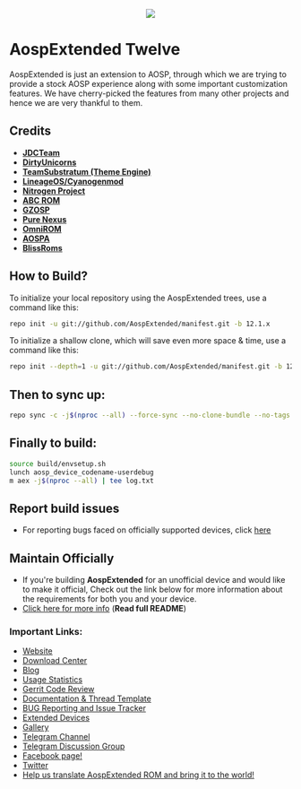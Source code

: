 <p align="center">
<img src="https://raw.githubusercontent.com/AospExtended/Documentation_and_thread-template/10.x/Banner.png" > 
</p>

AospExtended Twelve
===========
AospExtended is just an extension to AOSP, through which we 
are trying to provide a stock AOSP experience along with some important 
customization features. We have cherry-picked the features from many 
other projects and hence we are very thankful to them.

Credits
-------
* [**JDCTeam**](https://github.com/AOSP-JF-MM)
* [**DirtyUnicorns**](https://github.com/DirtyUnicorns)
* [**TeamSubstratum (Theme Engine)**](https://github.com/Substratum)
* [**LineageOS/Cyanogenmod**](https://github.com/LineageOS)
* [**Nitrogen Project**](https://github.com/nitrogen-project)
* [**ABC ROM**](https://github.com/ezio84)
* [**GZOSP**](https://github.com/GZOSP)
* [**Pure Nexus**](https://github.com/PureNexusProject)
* [**OmniROM**](https://github.com/omnirom/)
* [**AOSPA**](https://github.com/aospa/)
* [**BlissRoms**](https://github.com/BlissRoms)

How to Build?
-------------

To initialize your local repository using the AospExtended trees, use a 
command like this:

```bash
repo init -u git://github.com/AospExtended/manifest.git -b 12.1.x
```
To initialize a shallow clone, which will save even more space & time, use a command like this:

```bash
repo init --depth=1 -u git://github.com/AospExtended/manifest.git -b 12.1.x
```

Then to sync up:
----------------

```bash
repo sync -c -j$(nproc --all) --force-sync --no-clone-bundle --no-tags
```
Finally to build:
-----------------

```bash
source build/envsetup.sh
lunch aosp_device_codename-userdebug
m aex -j$(nproc --all) | tee log.txt
```
## Report build issues
- For reporting bugs faced on officially supported devices, click [here](https://github.com/AospExtended/issue_tracker#issue-tracker-for-aospextended)

## Maintain Officially
- If you're building **AospExtended** for an unofficial device and would like to make it official, Check out the link below for more information about the requirements for both you and your device.
- [Click here for more info](https://github.com/AospExtended/Documentation_and_thread-template) (**Read full README**)

### Important Links:

- [Website](http://www.aospextended.com/)
- [Download Center](https://downloads.aospextended.com/)
- [Blog](https://blog.aospextended.com/)
- [Usage Statistics](https://stats.aospextended.com)
- [Gerrit Code Review](http://gerrit.aospextended.com/)
- [Documentation & Thread Template](https://github.com/AospExtended/Documentation_and_thread-template)
- [BUG Reporting and Issue Tracker](https://github.com/AospExtended/issue_tracker#issue-tracker-for-aospextended)
- [Extended Devices](https://github.com/AospExtended-devices/) 
- [Gallery](https://aospextended.com/gallery)
- [Telegram Channel](https://telegram.me/aospextended/)
- [Telegram Discussion Group](https://t.me/aospextendedgroup/)
- [Facebook page!](https://www.facebook.com/aospextended/)
- [Twitter](https://twitter.com/AospExtendedRom)
- [Help us translate AospExtended ROM and bring it to the world!](http://translate.aospextended.com/)
